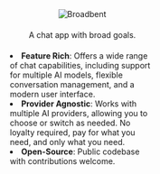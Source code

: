 <div style="display: flex; flex-direction: column; align-items: center; margin: 40px auto 20px auto; width: 66.66%;">
  <image src="https://i.imgur.com/dIolunV.png" alt="Broadbent" />
  <span style="margin-top: 20px;">A chat app with broad goals.</span>
  <div style="margin: 20px 40px;">
      <li><b>Feature Rich</b>: Offers a wide range of chat capabilities, including support for multiple AI models, flexible conversation management, and a modern user interface.</li>
      <li><b>Provider Agnostic</b>: Works with multiple AI providers, allowing you to choose or switch as needed. No loyalty required, pay for what you need, and only what you need.</li>
      <li><b>Open-Source</b>: Public codebase with contributions welcome.</li>
   </div>
</div>
